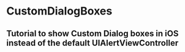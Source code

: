 # CustomDialogBoxes

## Tutorial to show Custom Dialog boxes in iOS instead of the default UIAlertViewController
